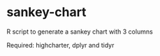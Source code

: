 # sankey-chart
R script to generate a sankey chart with 3 columns

Required: highcharter, dplyr and tidyr
